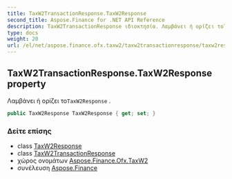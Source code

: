```yaml
---
title: TaxW2TransactionResponse.TaxW2Response
second_title: Aspose.Finance for .NET API Reference
description: TaxW2TransactionResponse ιδιοκτησία. Λαμβάνει ή ορίζει τοTaxW2Response .
type: docs
weight: 20
url: /el/net/aspose.finance.ofx.taxw2/taxw2transactionresponse/taxw2response/
---
```

## TaxW2TransactionResponse.TaxW2Response property

Λαμβάνει ή ορίζει το`TaxW2Response` .

```csharp
public TaxW2Response TaxW2Response { get; set; }
```

### Δείτε επίσης

* class [TaxW2Response](../../taxw2response/)
* class [TaxW2TransactionResponse](../)
* χώρος ονομάτων [Aspose.Finance.Ofx.TaxW2](../../taxw2transactionresponse/)
* συνέλευση [Aspose.Finance](../../../)



